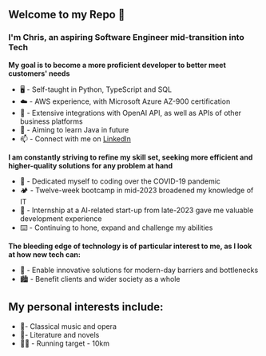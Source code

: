 Welcome to my Repo 👋
---
### I'm Chris, an aspiring Software Engineer mid-transition into Tech
**My goal is to become a more proficient developer to better meet customers' needs**
- 🖥️ - Self-taught in Python, TypeScript and SQL
- ☁️ - AWS experience, with Microsoft Azure AZ-900 certification
- 🤖 - Extensive integrations with OpenAI API, as well as APIs of other business platforms
- 🎯 - Aiming to learn Java in future
- 📫 - Connect with me on [LinkedIn](https://www.linkedin.com/in/leecgh/)

**I am constantly striving to refine my skill set, seeking more efficient and higher-quality solutions for any problem at hand**
- 📅 - Dedicated myself to coding over the COVID-19 pandemic
- 🏕️ - Twelve-week bootcamp in mid-2023 broadened my knowledge of IT
- 🏢 - Internship at a AI-related start-up from late-2023 gave me valuable development experience
- ⌨️ - Continuing to hone, expand and challenge my abilities

**The bleeding edge of technology is of particular interest to me, as I look at how new tech can:**
- 🔬 - Enable innovative solutions for modern-day barriers and bottlenecks
- 🏙️ - Benefit clients and wider society as a whole

My personal interests include:
---
- 🎻- Classical music and opera
- 📖- Literature and novels
- 🏃‍♂️ - Running target - 10km
